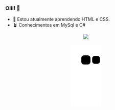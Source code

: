 ### Oiii! 👋

- 🌱 Estou atualmente aprendendo HTML e CSS.
- 🪴 Conhecimentos em MySql e C#

<div align="center">
  <a href="https://github.com/guoliveira0">
  <img height="180em" src="https://github-readme-stats.vercel.app/api?username=guoliveira0&show_icons=true&theme=dark&include_all_commits=true&count_private=true"/>    


  
![Snake animation](https://github.com/guoliveira0/guoliveira0/blob/output/github-contribution-grid-snake.svg)

